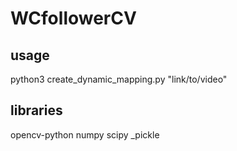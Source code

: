 # WCfollowerCV

## usage

python3 create_dynamic_mapping.py "link/to/video"

## libraries
  opencv-python
  numpy
  scipy
  _pickle

